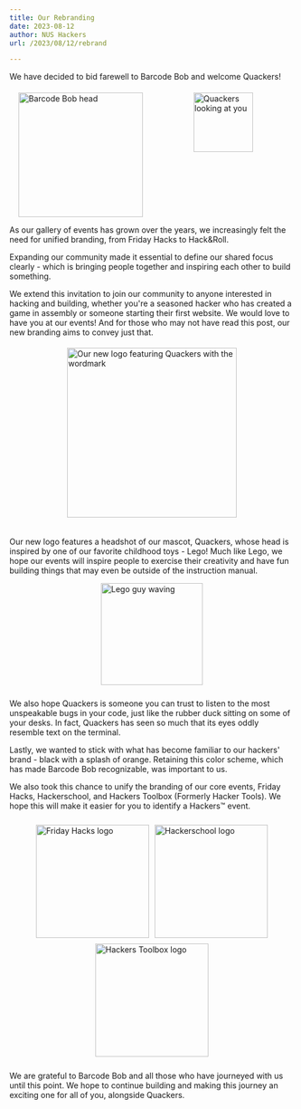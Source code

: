 ```yaml
---
title: Our Rebranding
date: 2023-08-12
author: NUS Hackers
url: /2023/08/12/rebrand

---
```


We have decided to bid farewell to Barcode Bob and welcome Quackers!

<div style="display: flex; flex-wrap: wrap; justify-content: space-between; margin-top: 20px;">
  <div style="flex: 1; display: flex; justify-content: center;">
    <img src="/img/2023/barcode_bob_head.png" alt="Barcode Bob head" style="width: 220px;">
  </div>
  <div style="flex: 1; display: flex; justify-content: center;">
    <img src="/img/2023/logo_head_light.svg" alt="Quackers looking at you" style="width: 105px;">
  </div>
</div>


As our gallery of events has grown over the years, we increasingly felt the need for unified branding, from Friday Hacks to Hack&Roll.

Expanding our community made it essential to define our shared focus clearly - which is bringing people together and inspiring each other to build something.

We extend this invitation to join our community to anyone interested in hacking and building, whether you're a seasoned hacker who has created a game in assembly or someone starting their first website. We would love to have you at our events!
And for those who may not have read this post, our new branding aims to convey just that.

<div style="display: flex; justify-content: center; padding: 20px; padding-top: 5px;">
  <img src="/img/2023/logo_light.svg" alt="Our new logo featuring Quackers with the wordmark" style="width: 300px;" />
</div>

Our new logo features a headshot of our mascot, Quackers, whose head is inspired by one of our favorite childhood toys - Lego! Much like Lego, we hope our events will inspire people to exercise their creativity and have fun building things that may even be outside of the instruction manual.

<div style="display: flex; justify-content: center; align-items: center; padding-bottom: 10px;">
  <img src="/img/2023/lego_guy.png" alt="Lego guy waving" style="width: 180px; height: auto;">
</div>

We also hope Quackers is someone you can trust to listen to the most unspeakable bugs in your code, just like the rubber duck sitting on some of your desks. In fact, Quackers has seen so much that its eyes oddly resemble text on the terminal.

Lastly, we wanted to stick with what has become familiar to our hackers' brand - black with a splash of orange. Retaining this color scheme, which has made Barcode Bob recognizable, was important to us.

We also took this chance to unify the branding of our core events, Friday Hacks, Hackerschool, and Hackers Toolbox (Formerly Hacker Tools). We hope this will make it easier for you to identify a Hackers™ event.

<div style="display: flex; flex-wrap: wrap; justify-content: center; margin: 20px;">
  <img src="/img/2023/logo_light.svg" alt="Friday Hacks logo" style="width: 200px; margin: 5px;">
  <img src="/img/2023/logo_light.svg" alt="Hackerschool logo" style="width: 200px; margin: 5px;">
  <img src="/img/2023/logo_light.svg" alt="Hackers Toolbox logo" style="width: 200px; margin: 5px;">
</div>

We are grateful to Barcode Bob and all those who have journeyed with us until this point. We hope to continue building and making this journey an exciting one for all of you, alongside Quackers.
